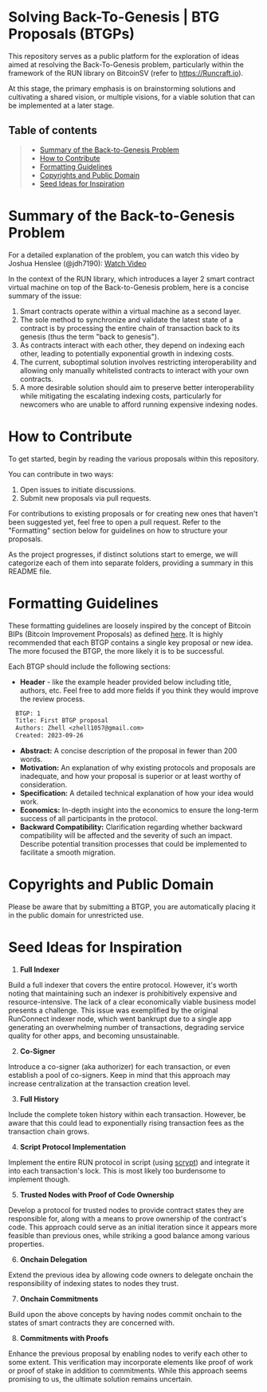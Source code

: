 # Solving Back-To-Genesis | BTG Proposals (BTGPs)

This repository serves as a public platform for the exploration of ideas aimed at resolving the Back-To-Genesis problem, particularly within the framework of the RUN library on BitcoinSV (refer to https://Runcraft.io).

At this stage, the primary emphasis is on brainstorming solutions and cultivating a shared vision, or multiple visions, for a viable solution that can be implemented at a later stage.

## Table of contents

> - [Summary of the Back-to-Genesis Problem](#summary-of-the-back-to-genesis-problem)
> - [How to Contribute](#how-to-contribute)
> - [Formatting Guidelines](#formatting-guidelines)
> - [Copyrights and Public Domain](#copyrights-and-public-domain)
> - [Seed Ideas for Inspiration](#seed-ideas-for-inspiration)


# Summary of the Back-to-Genesis Problem

For a detailed explanation of the problem, you can watch this video by Joshua Henslee (@jdh7190): [Watch Video](https://www.youtube.com/watch?v=hT86Y9wnNkY)

In the context of the RUN library, which introduces a layer 2 smart contract virtual machine on top of the Back-to-Genesis problem, here is a concise summary of the issue:

1) Smart contracts operate within a virtual machine as a second layer.
2) The sole method to synchronize and validate the latest state of a contract is by processing the entire chain of transaction back to its genesis (thus the term "back to genesis").
3) As contracts interact with each other, they depend on indexing each other, leading to potentially exponential growth in indexing costs.
4) The current, suboptimal solution involves restricting interoperability and allowing only manually whitelisted contracts to interact with your own contracts.
5) A more desirable solution should aim to preserve better interoperability while mitigating the escalating indexing costs, particularly for newcomers who are unable to afford running expensive indexing nodes.

# How to Contribute

To get started, begin by reading the various proposals within this repository.

You can contribute in two ways:

1) Open issues to initiate discussions.
2) Submit new proposals via pull requests.

For contributions to existing proposals or for creating new ones that haven't been suggested yet, feel free to open a pull request. Refer to the "Formatting" section below for guidelines on how to structure your proposals.

As the project progresses, if distinct solutions start to emerge, we will categorize each of them into separate folders, providing a summary in this README file.

# Formatting Guidelines

These formatting guidelines are loosely inspired by the concept of Bitcoin BIPs (Bitcoin Improvement Proposals) as defined [here](https://github.com/bitcoin/bips). It is highly recommended that each BTGP contains a single key proposal or new idea. The more focused the BTGP, the more likely it is to be successful.


Each BTGP should include the following sections:

- **Header** - like the example header provided below including title, authors, etc. Feel free to add more fields if you think they would improve the review process.

```txt
  BTGP: 1
  Title: First BTGP proposal
  Authors: Zhell <zhell1057@gmail.com>
  Created: 2023-09-26
  ```

- **Abstract:** A concise description of the proposal in fewer than 200 words.
- **Motivation:** An explanation of why existing protocols and proposals are inadequate, and how your proposal is superior or at least worthy of consideration.
- **Specification:** A detailed technical explanation of how your idea would work.
- **Economics:** In-depth insight into the economics to ensure the long-term success of all participants in the protocol.
- **Backward Compatibility:** Clarification regarding whether backward compatibility will be affected and the severity of such an impact. Describe potential transition processes that could be implemented to facilitate a smooth migration.

# Copyrights and Public Domain

Please be aware that by submitting a BTGP, you are automatically placing it in the public domain for unrestricted use.

# Seed Ideas for Inspiration

1) **Full Indexer**

Build a full indexer that covers the entire protocol. However, it's worth noting that maintaining such an indexer is prohibitively expensive and resource-intensive. The lack of a clear economically viable business model presents a challenge. This issue was exemplified by the original RunConnect indexer node, which went bankrupt due to a single app generating an overwhelming number of transactions, degrading service quality for other apps, and becoming unsustainable.

2) **Co-Signer**

Introduce a co-signer (aka authorizer) for each transaction, or even establish a pool of co-signers. Keep in mind that this approach may increase centralization at the transaction creation level.

3) **Full History**

Include the complete token history within each transaction. However, be aware that this could lead to exponentially rising transaction fees as the transaction chain grows.

4) **Script Protocol Implementation**

Implement the entire RUN protocol in script (using [scrypt](https://scrypt.io/)) and integrate it into each transaction's lock. This is most likely too burdensome to implement though.
  
5) **Trusted Nodes with Proof of Code Ownership**

Develop a protocol for trusted nodes to provide contract states they are responsible for, along with a means to prove ownership of the contract's code. This approach could serve as an initial iteration since it appears more feasible than previous ones, while striking a good balance among various properties.

6) **Onchain Delegation**

Extend the previous idea by allowing code owners to delegate onchain the responsibility of indexing states to nodes they trust.
  
7) **Onchain Commitments**

Build upon the above concepts by having nodes commit onchain to the states of smart contracts they are concerned with.

8) **Commitments with Proofs**

Enhance the previous proposal by enabling nodes to verify each other to some extent. This verification may incorporate elements like proof of work or proof of stake in addition to commitments. While this approach seems promising to us, the ultimate solution remains uncertain.

